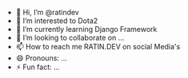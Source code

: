 - 👋 Hi, I’m @ratindev
- 👀 I’m interested to Dota2
- 🌱 I’m currently learning Django Framework
- 💞️ I’m looking to collaborate on ...
- 📫 How to reach me RATIN.DEV on social Media's
- 😄 Pronouns: ...
- ⚡ Fun fact: ...

<!---
ratindev/ratindev is a ✨ special ✨ repository because its `README.md` (this file) appears on your GitHub profile.
You can click the Preview link to take a look at your changes.
--->
